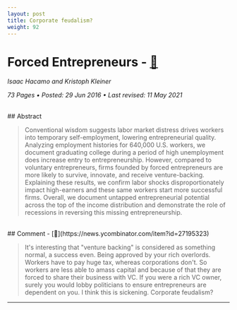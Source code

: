 ```yaml
---
layout: post
title: Corporate feudalism?
weight: 92
---
```


# Forced Entrepreneurs - [🔗](https://papers.ssrn.com/sol3/papers.cfm?abstract_id=2801637)

_Isaac Hacamo and Kristoph Kleiner_

_73 Pages • Posted: 29 Jun 2016 • Last revised: 11 May 2021_

<br>
## Abstract

> Conventional wisdom suggests labor market distress drives workers into temporary self-employment, lowering entrepreneurial quality. Analyzing employment histories for 640,000 U.S. workers, we document graduating college during a period of high unemployment does increase entry to entrepreneurship. However, compared to voluntary entrepreneurs, firms founded by forced entrepreneurs are more likely to survive, innovate, and receive venture-backing. Explaining these results, we confirm labor shocks disproportionately impact high-earners and these same workers start more successful firms. Overall, we document untapped entrepreneurial potential across the top of the income distribution and demonstrate the role of recessions in reversing this missing entrepreneurship.

<br>
## Comment - [🔗](https://news.ycombinator.com/item?id=27195323)

> It's interesting that "venture backing" is considered as something normal, a success even. Being approved by your rich overlords. Workers have to pay huge tax, whereas corporations don't. So workers are less able to amass capital and because of that they are forced to share their business with VC. If you were a rich VC owner, surely you would lobby politicians to ensure entrepreneurs are dependent on you. I think this is sickening. Corporate feudalism?

---
